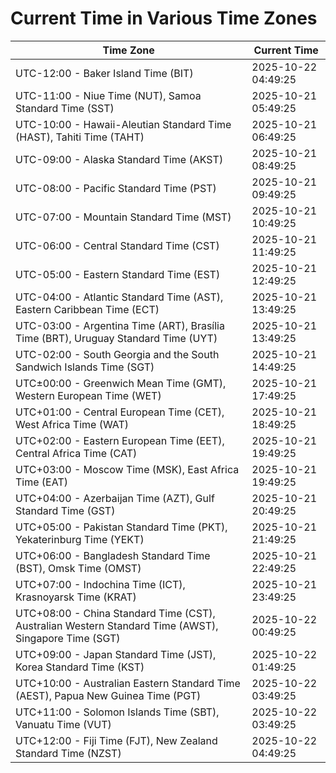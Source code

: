 # Current Time in Various Time Zones

| Time Zone | Current Time |
|-----------|--------------|
| UTC-12:00 - Baker Island Time (BIT) | 2025-10-22 04:49:25 |
| UTC-11:00 - Niue Time (NUT), Samoa Standard Time (SST) | 2025-10-21 05:49:25 |
| UTC-10:00 - Hawaii-Aleutian Standard Time (HAST), Tahiti Time (TAHT) | 2025-10-21 06:49:25 |
| UTC-09:00 - Alaska Standard Time (AKST) | 2025-10-21 08:49:25 |
| UTC-08:00 - Pacific Standard Time (PST) | 2025-10-21 09:49:25 |
| UTC-07:00 - Mountain Standard Time (MST) | 2025-10-21 10:49:25 |
| UTC-06:00 - Central Standard Time (CST) | 2025-10-21 11:49:25 |
| UTC-05:00 - Eastern Standard Time (EST) | 2025-10-21 12:49:25 |
| UTC-04:00 - Atlantic Standard Time (AST), Eastern Caribbean Time (ECT) | 2025-10-21 13:49:25 |
| UTC-03:00 - Argentina Time (ART), Brasília Time (BRT), Uruguay Standard Time (UYT) | 2025-10-21 13:49:25 |
| UTC-02:00 - South Georgia and the South Sandwich Islands Time (SGT) | 2025-10-21 14:49:25 |
| UTC±00:00 - Greenwich Mean Time (GMT), Western European Time (WET) | 2025-10-21 17:49:25 |
| UTC+01:00 - Central European Time (CET), West Africa Time (WAT) | 2025-10-21 18:49:25 |
| UTC+02:00 - Eastern European Time (EET), Central Africa Time (CAT) | 2025-10-21 19:49:25 |
| UTC+03:00 - Moscow Time (MSK), East Africa Time (EAT) | 2025-10-21 19:49:25 |
| UTC+04:00 - Azerbaijan Time (AZT), Gulf Standard Time (GST) | 2025-10-21 20:49:25 |
| UTC+05:00 - Pakistan Standard Time (PKT), Yekaterinburg Time (YEKT) | 2025-10-21 21:49:25 |
| UTC+06:00 - Bangladesh Standard Time (BST), Omsk Time (OMST) | 2025-10-21 22:49:25 |
| UTC+07:00 - Indochina Time (ICT), Krasnoyarsk Time (KRAT) | 2025-10-21 23:49:25 |
| UTC+08:00 - China Standard Time (CST), Australian Western Standard Time (AWST), Singapore Time (SGT) | 2025-10-22 00:49:25 |
| UTC+09:00 - Japan Standard Time (JST), Korea Standard Time (KST) | 2025-10-22 01:49:25 |
| UTC+10:00 - Australian Eastern Standard Time (AEST), Papua New Guinea Time (PGT) | 2025-10-22 03:49:25 |
| UTC+11:00 - Solomon Islands Time (SBT), Vanuatu Time (VUT) | 2025-10-22 03:49:25 |
| UTC+12:00 - Fiji Time (FJT), New Zealand Standard Time (NZST) | 2025-10-22 04:49:25 |
